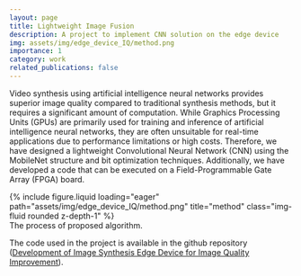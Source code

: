 ```yaml
---
layout: page
title: Lightweight Image Fusion
description: A project to implement CNN solution on the edge device
img: assets/img/edge_device_IQ/method.png
importance: 1
category: work
related_publications: false
---
```


Video synthesis using artificial intelligence neural networks provides superior image quality compared to traditional synthesis methods, but it requires a significant amount of computation. While Graphics Processing Units (GPUs) are primarily used for training and inference of artificial intelligence neural networks, they are often unsuitable for real-time applications due to performance limitations or high costs. Therefore, we have designed a lightweight Convolutional Neural Network (CNN) using the MobileNet structure and bit optimization techniques. Additionally, we have developed a code that can be executed on a Field-Programmable Gate Array (FPGA) board.

<div class="row">
    <div class="col-sm mt-3 mt-md-0">
        {% include figure.liquid loading="eager" path="assets/img/edge_device_IQ/method.png" title="method" class="img-fluid rounded z-depth-1" %}
    </div>
</div>
<div class="caption">
    The process of proposed algorithm.
</div>

The code used in the project is available in the github repository (<a href="https://github.com/Changi-Im/Development-of-Image-Synthesis-Edge-Device-for-Image-Quality-Improvement/tree/master">Development of Image Synthesis Edge Device for Image Quality Improvement</a>).
